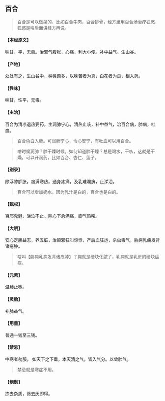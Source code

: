 ## 百合

> 百合是可以做菜的，比如百合牛肉，百合排骨，经方里用百合汤治疗狐惑，狐惑是啥后面讲经方再说。

#### 【本经原文】
味甘，平，无毒。治邪气腹胀，心痛，利大小便。补中益气。生山谷。
#### 【产地】
处处有之，生山谷中，种类颇多，以味苦者为真，白花者为良，根入药。
#### 【性味】
味甘，性平，无毒。
#### 【主治】
百合为清凉退热要药，主润肺宁心，清热止咳，补中益气，治百合病，肺病，吐血。

> 百合色白入肺。可润肺宁心，令心安宁，有吐血可以用百合。

> 啥时候润肺？肺干燥时候。如何知道肺干燥？总是喝水，干咳，这就是干燥。可以开润药，比如百合、杏仁、莲子。

#### 【别录】
除浮肿胪胀，痞满寒热。通身疼痛，及乳难喉痹，止涕泪。

> 百合可以增加奶水。因为乳汁是白的，百合也是白的。

#### 【甄权】
百邪鬼魅，涕泣不止。除心下急满痛，脚气热咳。
#### 【大明】
安心定胆益志，养五脏，治颠邪狂叫惊悸，产后血狂运，杀虫毒气，胁痈乳痈发背诸疮肿。

> 啥叫【胁痈乳痈发背诸疮肿】？‍痈就是硬块化脓了，乳痈就是乳房的硬块癌症。

#### 【元素】
温肺止嗽。
#### 【灵胎】
补肺益气。
#### 【用量】
普通一钱至三钱。
#### 【禁忌】
中寒者勿服。
如天下之下垂，本天清之气。皆入气分。以敛肺气。

> 禁忌就是寒症不用。

#### 【炮制】
拣去杂质，筛去灰即得。